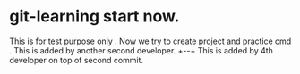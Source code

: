 # git-learning start now.
This is for test purpose only .
Now we try to create project and practice cmd .
This is added by another second developer.
+--+
This is added by 4th developer on top of second commit.

